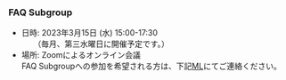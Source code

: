 ### FAQ Subgroup

 - 日時: 2023年3月15日 (水) 15:00-17:30  
　　（毎月、第三水曜日に開催予定です。）  
 - 場所: Zoomによるオンライン会議    
 FAQ Subgroupへの参加を希望される方は、下記[ML](https://lists.openchainproject.org/g/japan-sg-faq)にてご連絡ください。  
  
  
